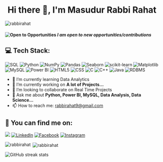 <h1 align="center"> Hi there 👋, I'm Masudur Rabbi Rahat</h1>
<!-- - 🎓 Currently, I am pursuing a Master's in IT at IIT, University of Dhaka, with a strong foundation as a Computer Science & Engineering graduate.-->

<p align="left"> <img src="https://komarev.com/ghpvc/?username=rabbirahat&label=Profile%20views&color=0e75b6&style=flat" alt="rabbirahat" /> </p>

#### ![Open to Opportunities](https://img.icons8.com/emoji/48/000000/star-emoji.png) *I am open to new opportunities/contributions*

## 💻 Tech Stack:
![SQL](https://img.shields.io/badge/SQL-blue?logo=sqlite&logoColor=white&style=for-the-badge)
![Python](https://img.shields.io/badge/Python-blue?logo=python&logoColor=white&style=for-the-badge)
![NumPy](https://img.shields.io/badge/NumPy-013243?logo=numpy&logoColor=white&style=for-the-badge)
![Pandas](https://img.shields.io/badge/Pandas-150458?logo=pandas&logoColor=white&style=for-the-badge)
![Seaborn](https://img.shields.io/badge/Seaborn-3776AB?logo=python&logoColor=white&style=for-the-badge)
![scikit-learn](https://img.shields.io/badge/scikit--learn-F7931E?logo=scikit-learn&logoColor=white&style=for-the-badge)
![Matplotlib](https://img.shields.io/badge/Matplotlib-3776AB?logo=python&logoColor=white&style=for-the-badge)
![MySQL](https://img.shields.io/badge/MySQL-4479A1?logo=mysql&logoColor=white&style=for-the-badge)
![Power BI](https://img.shields.io/badge/Power%20BI-yellow?logo=powerbi&logoColor=white&style=for-the-badge)
![HTML5](https://img.shields.io/badge/HTML5-E34F26?logo=html5&logoColor=white&style=for-the-badge)
![CSS](https://img.shields.io/badge/CSS-1572B6?logo=css3&logoColor=white&style=for-the-badge)
![C](https://img.shields.io/badge/C-A8B9CC?logo=c&logoColor=white&style=for-the-badge)
![C++](https://img.shields.io/badge/C++-00599C?logo=cplusplus&logoColor=white&style=for-the-badge)
![Java](https://img.shields.io/badge/Java-007396?logo=java&logoColor=white&style=for-the-badge)
![RDBMS](https://img.shields.io/badge/RDBMS-4479A1?style=for-the-badge)

- 🌱 I’m currently learning Data Analytics
- 🔭 I’m currently working on **A lot of Projects...**
- 👯 I’m looking to collaborate on Real Time Projects
- 💬 Ask me about **Python, Power BI, MySQL, Data Analysis, Data Science...**
- 📫 How to reach me: rabbirahat9@gmail.com 
<!--### Look me up! 📫 🌐

[<img src='https://cdn.jsdelivr.net/npm/simple-icons@3.0.1/icons/linkedin.svg' alt='linkedin' height='40'>](https://www.linkedin.com/in/masudur-rabbi-rahat-51a193286/)  [<img src='https://cdn.jsdelivr.net/npm/simple-icons@3.0.1/icons/facebook.svg' alt='facebook' height='40'>](https://www.facebook.com/masudurrabbi.rahat9) -->



## 🔎 You can find me on:
<a href="mailto:rabbirahat9@gmail.com"><img src="https://img.shields.io/badge/Gmail-D14836?style=for-the-badge&logo=gmail&logoColor=white"/></a>
[![LinkedIn](https://img.shields.io/badge/LinkedIn-%230077B5.svg?&style=for-the-badge&logo=linkedin&logoColor=white)](https://www.linkedin.com/in/masudur-rabbi-rahat-51a193286/)
[![Facebook](https://img.shields.io/badge/Facebook-%231877F2.svg?&style=for-the-badge&logo=facebook&logoColor=white)](https://www.facebook.com/masudurrabbi.rahat9/)
[![Instagram](https://img.shields.io/badge/Instagram-%23E4405F.svg?&style=for-the-badge&logo=instagram&logoColor=white)](https://www.instagram.com/_rabbirahat_/)


<!--[![trophy](https://github-profile-trophy.vercel.app/?username=rabbirahat)](https://github.com/ryo-ma/github-profile-trophy)-->

<p><img align="left" src="https://github-readme-stats.vercel.app/api/top-langs?username=rabbirahat&show_icons=true&locale=en&layout=compact" alt="rabbirahat" /></p> 
<p>&nbsp;<img align="center" src="https://github-readme-stats.vercel.app/api?username=rabbirahat&show_icons=true&locale=en" alt="rabbirahat" /></p>

![GitHub streak stats](https://streak-stats.demolab.com/?user=rabbirahat)  

